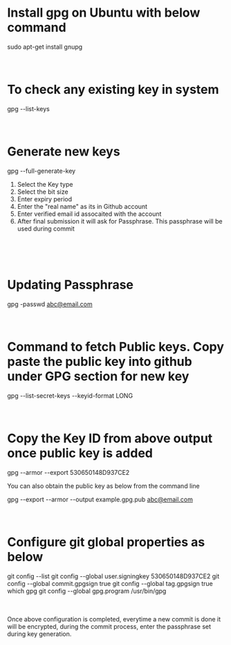 # Install gpg on Ubuntu with below command
sudo apt-get install gnupg
</br>
</br>
</br>

# To check any existing key in system
gpg --list-keys
</br>
</br>
</br>

# Generate new keys
gpg --full-generate-key

1. Select the Key type
2. Select the bit size
3. Enter expiry period
4. Enter the "real name" as its in Github account
5. Enter verified email id assocaited with the account
6. After final submission it will ask for Passphrase. This passphrase will be used during commit
</br>
</br>
</br>

# Updating Passphrase
gpg -passwd abc@email.com
</br>
</br>
</br>

# Command to fetch Public keys. Copy paste the public key into github under GPG section for new key
gpg --list-secret-keys --keyid-format LONG
</br>
</br>
</br>

# Copy the Key ID from above output once public key is added
gpg --armor --export 530650148D937CE2

You can also obtain the public key as below from the command line

gpg --export --armor --output example.gpg.pub abc@email.com
</br>
</br>
</br>

# Configure git global properties as below
git config --list
git config --global user.signingkey 530650148D937CE2 
git config --global commit.gpgsign true
git config --global tag.gpgsign true
which gpg
git config --global gpg.program /usr/bin/gpg
</br>
</br>
</br>

Once above configuration is completed, everytime a new commit is done it will be encrypted,
during the commit process, enter the passphrase set during key generation.
